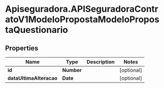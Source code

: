 # Apiseguradora.APISeguradoraContratoV1ModeloPropostaModeloPropostaQuestionario

## Properties
Name | Type | Description | Notes
------------ | ------------- | ------------- | -------------
**id** | **Number** |  | [optional] 
**dataUltimaAlteracao** | **Date** |  | [optional] 



